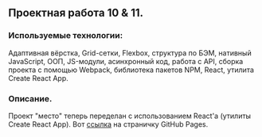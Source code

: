 ## Проектная работа 10 & 11.

### Используемые технологии:
Адаптивная вёрстка, Grid-сетки, Flexbox, структура по БЭМ, нативный JavaScript, ООП, JS-модули, асинхронный код, работа с API, сборка проекта с помощью Webpack, библиотека пакетов NPM, React, утилита Create React App.

### Описание.
Проект "место" теперь переделан с использованием React'а (утилиты Create React App). Вот [ссылка](https://sanisimov98.github.io/mesto-react/) на страничку GitHub Pages.
